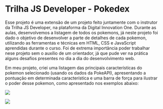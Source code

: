 # Trilha JS Developer - Pokedex
Esse projeto é uma extensão de um projeto feito juntamente com o instrutor da Trilha JS Developer, na plataforma da Digital Innovation One. Durante as aulas, desenvolvemos a listagem de todos os pokemons, já neste projeto foi dado o objetivo de desenvolver a parte de detalhes de cada pokemon, utilizando as ferramentas e técnicas em HTML, CSS e JavaScript aprendidas durante o curso. Foi de extrema importância poder trabalhar nese projeto sem o auxílio de um orientador, já que pude ver na prática alguns desafios presentes no dia a dia do desenvolvimento web.

Em meu projeto, criei uma listagem das principais características do pokemon selecionado (usando os dados da PokeAPI), apresentando a pontuação em determinada característica e uma barra de força para ilustrar o poder desse pokemon, como apresentado nos exemplos abaixo:

<img src="https://lh3.googleusercontent.com/drive-viewer/AEYmBYSgdIAti3uafWE2fUJuokpoPB0fSMbHp1WMmF2kDMdXgiIbSj1BJ2tfb2QuymMMBQuJUUVKiExYzyOU0TV1sXDxIosBCg=w1920-h912"></img>

<img src="https://lh3.googleusercontent.com/drive-viewer/AEYmBYQnkgSVggD1y3fYKwJuX8P85tlPHIdeO4OTPqrrKzDUg_9xxBrj_0F7euj2nRrR1eTeRQ9Ijxrkb3MCEMFOSWlJPU3-pA=w1920-h912"></img>
